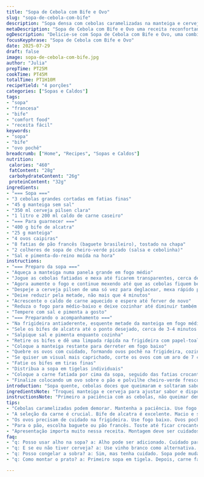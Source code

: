 ```yaml
---
title: "Sopa de Cebola com Bife e Ovo"
slug: "sopa-de-cebola-com-bife"
description: "Sopa densa com cebolas caramelizadas na manteiga e cerveja clara. Caldo robusto de carne cozido até reduzir. Bifes de alcatra grelhados no molho, finalizados com ovos cozidos lentamente na mesma frigideira. Fatias crocantes de pão francês completam o prato, junto com salsinha fresca picada. Uma receita reconfortante, com pitadas francesas e toque brasileiro na execução e apresentação."
metaDescription: "Sopa de Cebola com Bife e Ovo uma receita reconfortante com cebolas caramelizadas, bife grelhado e ovo pochê, perfeita para aquecer a alma"
ogDescription: "Delicie-se com Sopa de Cebola com Bife e Ovo, uma combinação perfeita de sabores e texturas para um jantar inesquecível"
focusKeyphrase: "Sopa de Cebola com Bife e Ovo"
date: 2025-07-29
draft: false
image: sopa-de-cebola-com-bife.jpg
author: "Julia"
prepTime: PT25M
cookTime: PT45M
totalTime: PT1H10M
recipeYield: "4 porções"
categories: ["Sopas e Caldos"]
tags:
- "sopa"
- "francesa"
- "bife"
- "comfort food"
- "receita fácil"
keywords:
- "sopa"
- "bife"
- "ovo pochê"
breadcrumb: ["Home", "Recipes", "Sopas e Caldos"]
nutrition: 
 calories: "460"
 fatContent: "28g"
 carbohydrateContent: "26g"
 proteinContent: "32g"
ingredients:
- "=== Sopa ==="
- "3 cebolas grandes cortadas em fatias finas"
- "45 g manteiga sem sal"
- "350 ml cerveja pilsen clara"
- "1 litro e 200 ml caldo de carne caseiro"
- "=== Para guarnecer ==="
- "400 g bife de alcatra"
- "25 g manteiga"
- "4 ovos caipiras"
- "8 fatias de pão francês (baguete brasileiro), tostado na chapa"
- "2 colheres de sopa de cheiro-verde picado (salsa e cebolinha)"
- "Sal e pimenta-do-reino moída na hora"
instructions:
- "=== Preparo da sopa ==="
- "Aqueça a manteiga numa panela grande em fogo médio"
- "Jogue as cebolas fatiadas e mexa até ficarem transparentes, cerca de 8 minutos"
- "Agora aumente o fogo e continue mexendo até que as cebolas fiquem bem douradas e caramelizadas uns 6 minutos"
- "Despeje a cerveja pilsen de uma só vez para deglacear, mexa rápido para soltar os pedacinhos grudados no fundo"
- "Deixe reduzir pela metade, não mais que 4 minutos"
- "Acrescente o caldo de carne aquecido e espere até ferver de novo"
- "Reduza o fogo para médio-baixo e deixe cozinhar até diminuir também pela metade, aproximadamente 18 minutos"
- "Tempere com sal e pimenta a gosto"
- "=== Preparando o acompanhamento ==="
- "Na frigideira antiaderente, esquente metade da manteiga em fogo médio-alto"
- "Sele os bifes de alcatra até o ponto desejado, cerca de 3-4 minutos de cada lado para malpassado a médio"
- "Salpique sal e pimenta enquanto cozinha"
- "Retire os bifes e dê uma limpada rápida na frigideira com papel-toalha"
- "Coloque a manteiga restante para derreter em fogo baixo"
- "Quebre os ovos com cuidado, formando ovos pochê na frigideira, cozinhe só de um lado até que as claras estejam firmes porém a gema macia, cerca de 6 minutos"
- "Se quiser um visual mais caprichado, corte os ovos com um aro de 7 cm de diâmetro"
- "Fatie os bifes em tiras finas"
- "Distribua a sopa em tigelas individuais"
- "Coloque a carne fatiada por cima da sopa, seguido das fatias crocantes de pão tostado"
- "Finalize colocando um ovo sobre o pão e polvilhe cheiro-verde fresco"
introduction: "Sopa quente, cebolas doces que queimaram e soltaram sabor. Manteiga espalha cheiro. Na chapa, bife chamuscado, suculento. Ovo branquinho, gema molinha, quebra o calor da alquimia da carne. O pão crocante absorvente pra pegar caldo dobrado. Tudo mesclado em panelas, aromas fortes de um toque francês misturado com um jeitinho brasileiro. Versão da clássica sopa de cebola, agora com cerveja local, caldo caseiro e corte de bife mais acessível, para cozinhar em casa, rápido, sem complicação. Temperos mínimos, resultado máximo. Cheiro-verde finaliza, luz do fogão e panela quente. Conversa de fogão de casa, prato que abraça, convida à calma."
ingredientsNote: "Troquei manteiga e cerveja para ajustar sabor e disponibilidade no Brasil. Cerveja pilsen clara traz leveza e amargor equilibrado. Manteiga com sal pra untar e dar sabor maior, mas cuidado para não salgar demais. Bifes de alcatra disponíveis e mais econômicos, boa textura e sabor. Painho de pão francês, baguete nacional, ajuda com crocância e rusticidade. Cheiro-verde é fácil, mistura salsinha e cebolinha para frescor. Cebolas grandes, cortadas finas, cozinham mais rápido e caramelizam com facilidade. Caldo caseiro sempre preferível, pode usar cubo dissolvido em água quente para facilitar. Sal e pimenta na medida, tempero básico, pois aqui o sabor vem do conjunto."
instructionsNote: "Primeiro a paciência com as cebolas, não queimar demais, mexer sempre até dourar e liberar açúcares, esse é o segredo. Deglace com cerveja para aproveitar todo sabor grudado. Depois o cozimento lento do caldo concentra. Na carne, selar rápido e quente para manter suculência. Evitar fritar demais, senão endurece. Limpar a frigideira para não queimar coisa antiga antes de fazer ovo. Ovo com cozimento baixo para clara firme e gema mole, cuidado para não virar omelete. Corte dos ovos com aro para apresentação, opcional mas legal para servir. Montar com cuidado para as texturas ficarem equilibradas, pão crocante, sopa quente, carne macia, ovo cremoso e cheiro-verde no final para dar vida. Servir imediatamente para evitar que o pão amoleça demais."
tips:
- "Cebolas caramelizadas podem demorar. Mantenha a paciência. Use fogo médio. Mexa sempre para não queimar. Fique atento ao tempo. Quando dourar, é hora de adicionar a cerveja. Isso vai deglacear bem fundo. Sabor fica intenso."
- "A seleção da carne é crucial. Bife de alcatra é excelente. Macio e suculento. Sele em alta temperatura. Não esqueça de temperar. O sal se dissolve durante o processo. Não deixe passar do ponto. Malpassado é sensacional."
- "Os ovos precisam de cuidado na frigideira. Use fogo baixo. Ovos pochê devem ser firmes na clara e moles na gema. Assim, o prato ganha cremosidade. Se preferir, use a técnica do aro. Resultados ficam visualmente melhores. Olho nos detalhes."
- "Para o pão, escolha baguete ou pão francês. Toste até ficar crocante, isso dá textura. Pão absorve o caldo. Mas não deixe de lado essa crocância. Não use pão molhado. Combinação certa é fundamental. Texturas deliberadas ajudam muito."
- "Apresentação importa muito nessa receita. Montagem deve ser cuidadosa. Coloque sopa quente primeiro. Depois, o bife fatiado. O ovo vai por cima. Finalize com cheiro-verde picado. Serve imediatamente. Assim, cada componente brilha."
faq:
- "q: Posso usar alho na sopa? a: Alho pode ser adicionado. Cuidado para não dominar o sabor. Cebolas já são doces. Adicione no início com a manteiga. Isso adiciona percepção boa."
- "q: E se eu não tiver cerveja? a: Use vinho branco como alternativa. Ou caldos diferentes. Mas a cerveja traz leveza. Isso é essencial para a sopa. Escolha bem."
- "q: Posso congelar a sobra? a: Sim, mas tenha cuidado. Sopa pode mudar textura. Aponsar o ovo e o pão depois. Melhor fresquinho. Se congelar, descongele no fogo baixo."
- "q: Como montar o prato? a: Primeiro sopa em tigela. Depois, carne fatiada por cima. O ovo vai em cima. E o cheiro-verde no final. Valoriza o prato todo."

---
```

